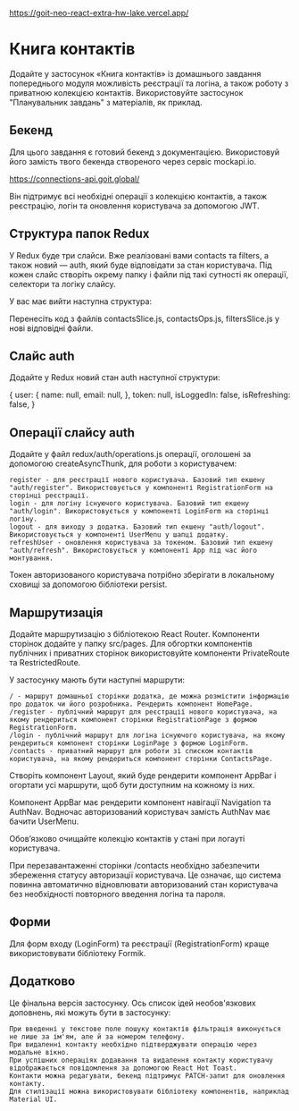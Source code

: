 https://goit-neo-react-extra-hw-lake.vercel.app/

# Книга контактів

Додайте у застосунок «Книга контактів» із домашнього завдання попереднього модуля можливість реєстрації та логіна, а також роботу з приватною колекцією контактів. Використовуйте застосунок "Планувальник завдань" з матеріалів, як приклад.

## Бекенд

Для цього завдання є готовий бекенд з документацією. Використовуй його замість твого бекенда створеного через сервіс mockapi.io.

https://connections-api.goit.global/

Він підтримує всі необхідні операції з колекцією контактів, а також реєстрацію, логін та оновлення користувача за допомогою JWT.

## Структура папок Redux

У Redux буде три слайси. Вже реалізовані вами contacts та filters, а також новий — auth, який буде відповідати за стан користувача. Під кожен слайс створіть окрему папку і файли під такі сутності як операції, селектори та логіку слайсу.

У вас має вийти наступна структура:

Перенесіть код з файлів contactsSlice.js, contactsOps.js, filtersSlice.js у нові відповідні файли.

## Слайс auth

Додайте у Redux новий стан auth наступної структури:

{
  user: {
    name: null,
    email: null,
  },
  token: null,
  isLoggedIn: false,
  isRefreshing: false,
}

## Операції слайсу auth

Додайте у файл redux/auth/operations.js операції, оголошені за допомогою createAsyncThunk, для роботи з користувачем:

    register - для реєстрації нового користувача. Базовий тип екшену "auth/register". Використовується у компоненті RegistrationForm на сторінці реєстрації.
    login - для логіну існуючого користувача. Базовий тип екшену "auth/login". Використовується у компоненті LoginForm на сторінці логіну.
    logout - для виходу з додатка. Базовий тип екшену "auth/logout". Використовується у компоненті UserMenu у шапці додатку.
    refreshUser - оновлення користувача за токеном. Базовий тип екшену "auth/refresh". Використовується у компоненті App під час його монтування.

Токен авторизованого користувача потрібно зберігати в локальному сховищі за допомогою бібліотеки persist.

## Маршрутизація

Додайте маршрутизацію з бібліотекою React Router. Компоненти сторінок додайте у папку src/pages. Для обгортки компонентів публічних і приватних сторінок використовуйте компоненти PrivateRoute та RestrictedRoute.

У застосунку мають бути наступні маршрути:

    / - маршрут домашньої сторінки додатка, де можна розмістити інформацію про додаток чи його розробника. Рендерить компонент HomePage.
    /register - публічний маршрут для реєстрації нового користувача, на якому рендериться компонент сторінки RegistrationPage з формою RegistrationForm.
    /login - публічний маршрут для логіна існуючого користувача, на якому рендериться компонент сторінки LoginPage з формою LoginForm.
    /contacts - приватний маршрут для роботи зі списком контактів користувача, на якому рендериться компонент сторінки ContactsPage.

Створіть компонент Layout, який буде рендерити компонент AppBar і огортати усі маршрути, щоб бути доступним на кожному із них. 

Компонент AppBar має рендерити компонент навігації Navigation та AuthNav. Водночас авторизований користувач замість AuthNav має бачити UserMenu.

Обов’язково очищайте колекцію контактів у стані при логауті користувача.

При перезавантаженні сторінки /contacts необхідно забезпечити збереження статусу авторизації користувача. Це означає, що система повинна автоматично відновлювати авторизований стан користувача без необхідності повторного введення логіна та пароля.

## Форми

Для форм входу (LoginForm) та реєстрації (RegistrationForm) краще використовувати бібліотеку Formik.

## Додатково

Це фінальна версія застосунку. Ось список ідей необов'язкових доповнень, які можуть бути в застосунку:

    При введенні у текстове поле пошуку контактів фільтрація виконується не лише за ім'ям, але й за номером телефону.
    При видаленні контакту необхідно підтверджувати операцію через модальне вікно.
    При успішних операціях додавання та видалення контакту користувачу відображається повідомлення за допомогою React Hot Toast.
    Контакти можна редагувати, бекенд підтримує PATCH-запит для оновлення контакту.
    Для стилізації можна використовувати бібліотеку компонентів, наприклад Material UI.
